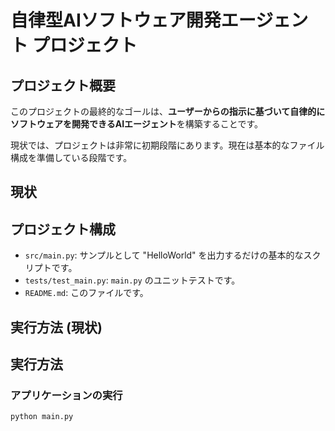 # 自律型AIソフトウェア開発エージェント プロジェクト

## プロジェクト概要

このプロジェクトの最終的なゴールは、**ユーザーからの指示に基づいて自律的にソフトウェアを開発できるAIエージェント**を構築することです。

現状では、プロジェクトは非常に初期段階にあります。現在は基本的なファイル構成を準備している段階です。

## 現状
   ## プロジェクト構成

-   `src/main.py`: サンプルとして "HelloWorld" を出力するだけの基本的なスクリプトです。
-   `tests/test_main.py`: `main.py` のユニットテストです。
-   `README.md`: このファイルです。

## 実行方法 (現状)
   ## 実行方法

   ### アプリケーションの実行

```bash
python main.py
```